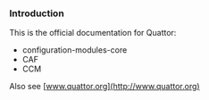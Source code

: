 ### Introduction

This is the official documentation for Quattor:

 - configuration-modules-core
 - CAF
 - CCM

Also see [www.quattor.org](http://www.quattor.org)
